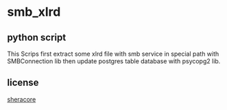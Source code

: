 # smb_xlrd
## python script

This Scrips first extract some xlrd file with smb service in special path with SMBConnection lib then update postgres table database with psycopg2 lib.

## license
[sheracore](https://github.com/lion7472)
